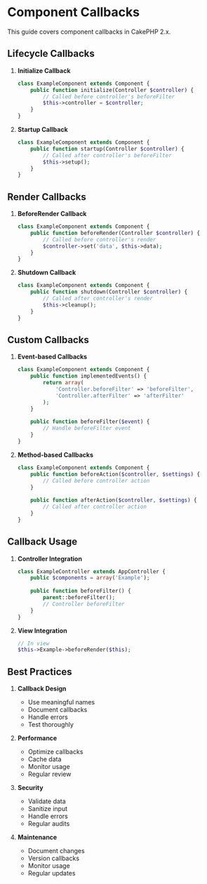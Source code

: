 # Component Callbacks

This guide covers component callbacks in CakePHP 2.x.

## Lifecycle Callbacks

1. **Initialize Callback**
   ```php
   class ExampleComponent extends Component {
       public function initialize(Controller $controller) {
           // Called before controller's beforeFilter
           $this->controller = $controller;
       }
   }
   ```

2. **Startup Callback**
   ```php
   class ExampleComponent extends Component {
       public function startup(Controller $controller) {
           // Called after controller's beforeFilter
           $this->setup();
       }
   }
   ```

## Render Callbacks

1. **BeforeRender Callback**
   ```php
   class ExampleComponent extends Component {
       public function beforeRender(Controller $controller) {
           // Called before controller's render
           $controller->set('data', $this->data);
       }
   }
   ```

2. **Shutdown Callback**
   ```php
   class ExampleComponent extends Component {
       public function shutdown(Controller $controller) {
           // Called after controller's render
           $this->cleanup();
       }
   }
   ```

## Custom Callbacks

1. **Event-based Callbacks**
   ```php
   class ExampleComponent extends Component {
       public function implementedEvents() {
           return array(
               'Controller.beforeFilter' => 'beforeFilter',
               'Controller.afterFilter' => 'afterFilter'
           );
       }
       
       public function beforeFilter($event) {
           // Handle beforeFilter event
       }
   }
   ```

2. **Method-based Callbacks**
   ```php
   class ExampleComponent extends Component {
       public function beforeAction($controller, $settings) {
           // Called before controller action
       }
       
       public function afterAction($controller, $settings) {
           // Called after controller action
       }
   }
   ```

## Callback Usage

1. **Controller Integration**
   ```php
   class ExampleController extends AppController {
       public $components = array('Example');
       
       public function beforeFilter() {
           parent::beforeFilter();
           // Controller beforeFilter
       }
   }
   ```

2. **View Integration**
   ```php
   // In view
   $this->Example->beforeRender($this);
   ```

## Best Practices

1. **Callback Design**
   - Use meaningful names
   - Document callbacks
   - Handle errors
   - Test thoroughly

2. **Performance**
   - Optimize callbacks
   - Cache data
   - Monitor usage
   - Regular review

3. **Security**
   - Validate data
   - Sanitize input
   - Handle errors
   - Regular audits

4. **Maintenance**
   - Document changes
   - Version callbacks
   - Monitor usage
   - Regular updates 